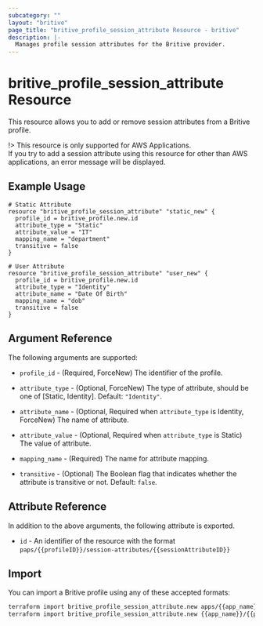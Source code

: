 ```yaml
---
subcategory: ""
layout: "britive"
page_title: "britive_profile_session_attribute Resource - britive"
description: |-
  Manages profile session attributes for the Britive provider.
---
```


# britive_profile_session_attribute Resource

This resource allows you to add or remove session attributes from a Britive profile.

!> This resource is only supported for AWS Applications.  
If you try to add a session attribute using this resource for other than AWS applications, an error message will be displayed.

## Example Usage

```hcl
# Static Attribute
resource "britive_profile_session_attribute" "static_new" {
  profile_id = britive_profile.new.id
  attribute_type = "Static"
  attribute_value = "IT"
  mapping_name = "department"
  transitive = false
}

# User Attribute
resource "britive_profile_session_attribute" "user_new" {
  profile_id = britive_profile.new.id
  attribute_type = "Identity"  
  attribute_name = "Date Of Birth"
  mapping_name = "dob"
  transitive = false
}
```

## Argument Reference

The following arguments are supported:

* `profile_id` - (Required, ForceNew) The identifier of the profile.

* `attribute_type` - (Optional, ForceNew) The type of attribute, should be one of [Static, Identity]. Default: `"Identity"`.

* `attribute_name` - (Optional, Required when `attribute_type` is Identity, ForceNew) The name of attribute.

* `attribute_value` - (Optional, Required when `attribute_type` is Static) The value of attribute.

* `mapping_name` - (Required) The name for attribute mapping.

* `transitive` - (Optional) The Boolean flag that indicates whether the attribute is transitive or not. Default: `false`.

## Attribute Reference

In addition to the above arguments, the following attribute is exported.

* `id` - An identifier of the resource with the format `paps/{{profileID}}/session-attributes/{{sessionAttributeID}}`

## Import

You can import a Britive profile using any of these accepted formats:

```sh
terraform import britive_profile_session_attribute.new apps/{{app_name}}/paps/{{profile_name}}/session-attributes/type/{{attribute_type}}/mapping-name/{{mapping_name}}
terraform import britive_profile_session_attribute.new {{app_name}}/{{profile_name}}/{{attribute_type}}/{{mapping_name}}
```
